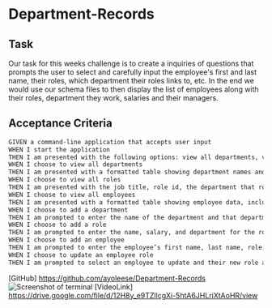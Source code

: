 # Department-Records

## Task
 Our task for this weeks challenge is to create a inquiries of questions that prompts the user to select and carefully input the employee's first and last name, their roles, which department their roles links to, etc. In the end we would use our schema files to then display the list of employees along with their roles, department they work, salaries and their managers.

## Acceptance Criteria
```md
GIVEN a command-line application that accepts user input
WHEN I start the application
THEN I am presented with the following options: view all departments, view all roles, view all employees, add a department, add a role, add an employee, and update an employee role
WHEN I choose to view all departments
THEN I am presented with a formatted table showing department names and department ids
WHEN I choose to view all roles
THEN I am presented with the job title, role id, the department that role belongs to, and the salary for that role
WHEN I choose to view all employees
THEN I am presented with a formatted table showing employee data, including employee ids, first names, last names, job titles, departments, salaries, and managers that the employees report to
WHEN I choose to add a department
THEN I am prompted to enter the name of the department and that department is added to the database
WHEN I choose to add a role
THEN I am prompted to enter the name, salary, and department for the role and that role is added to the database
WHEN I choose to add an employee
THEN I am prompted to enter the employee’s first name, last name, role, and manager, and that employee is added to the database
WHEN I choose to update an employee role
THEN I am prompted to select an employee to update and their new role and this information is updated in the database 
```

[GitHub] https://github.com/ayoleese/Department-Records
![Screenshot of terminal](<Screenshot 2024-01-04 at 7.43.22 AM.png>)
[VideoLink] https://drive.google.com/file/d/12H8y_e9TZllcgXi-5htA6JHLriXtAoHR/view